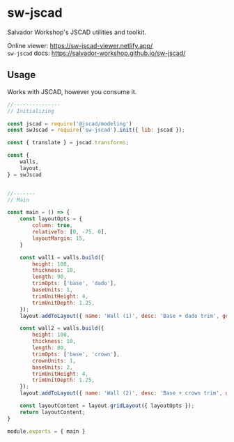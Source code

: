 # sw-jscad

Salvador Workshop's JSCAD utilities and toolkit.

Online viewer: https://sw-jscad-viewer.netlify.app/  
`sw-jscad` docs: https://salvador-workshop.github.io/sw-jscad/

## Usage

Works with JSCAD, however you consume it.

```javascript
//---------------
// Initializing

const jscad = require('@jscad/modeling')
const swJscad = require('sw-jscad').init({ lib: jscad });

const { translate } = jscad.transforms;

const {
    walls,
    layout,
} = swJscad


//-------
// Main

const main = () => {
    const layoutOpts = {
        column: true,
        relativeTo: [0, -75, 0],
        layoutMargin: 15,
    }

    const wall1 = walls.build({
        height: 100,
        thickness: 10,
        length: 90,
        trimOpts: ['base', 'dado'],
        baseUnits: 1,
        trimUnitHeight: 4,
        trimUnitDepth: 1.25,
    });
    layout.addToLayout({ name: 'Wall (1)', desc: 'Base + dado trim', geom: wall1, layoutOpts });

    const wall2 = walls.build({
        height: 100,
        thickness: 10,
        length: 80,
        trimOpts: ['base', 'crown'],
        crownUnits: 1,
        baseUnits: 2,
        trimUnitHeight: 4,
        trimUnitDepth: 1.25,
    });
    layout.addToLayout({ name: 'Wall (2)', desc: 'Base + crown trim', geom: wall2, layoutOpts });

    const layoutContent = layout.gridLayout({ layoutOpts });
    return layoutContent;
}

module.exports = { main }
```
